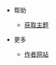 * 帮助
    * [获取主题](//github.com/adkinsm2020/hexo-theme-nanoas/releases/)

* 更多
    * [作者网站](https://www.adkinsm.top/)

